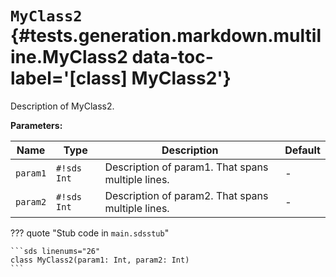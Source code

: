 # <code class="doc-symbol doc-symbol-class"></code> `MyClass2` {#tests.generation.markdown.multiline.MyClass2 data-toc-label='[class] MyClass2'}

Description of MyClass2.

**Parameters:**

| Name | Type | Description | Default |
|------|------|-------------|---------|
| `param1` | `#!sds Int` | Description of param1. That spans multiple lines. | - |
| `param2` | `#!sds Int` | Description of param2. That spans multiple lines. | - |

??? quote "Stub code in `main.sdsstub`"

    ```sds linenums="26"
    class MyClass2(param1: Int, param2: Int)
    ```
